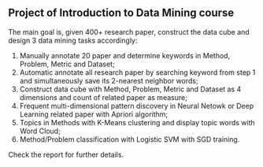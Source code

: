 ## Project of Introduction to Data Mining course

The main goal is, given 400+ research paper, construct the data cube and design 3 data mining tasks accordingly:
1.  Manually annotate 20 paper and determine keywords in Method, Problem, Metric and Dataset;
2.  Automatic annotate all research paper by searching keyword from step 1 and simultaneously save its 2-nearest neighbor words;
3.  Construct data cube with Method, Problem, Metric and Dataset as 4 dimensions and count of related paper as measure;
4.  Frequent multi-dimensional pattern discovery in Neural Netowk or Deep Learning related paper with Apriori algorithm;
5.  Topics in Methods with K-Means clustering and display topic words with Word Cloud;
6.  Method/Problem classification with Logistic SVM with SGD training.

Check the report for further details.